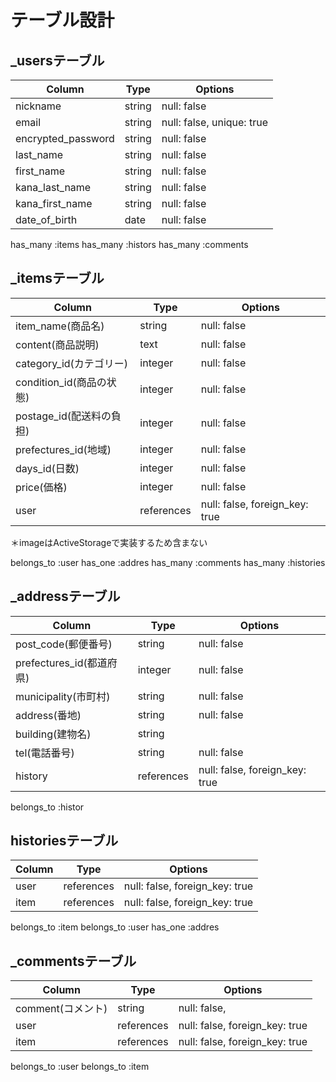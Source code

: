 # テーブル設計
## _usersテーブル

| Column             | Type   | Options     |
| ------------------ | ------ | ----------- |
| nickname           | string | null: false |
| email              | string | null: false, unique: true |
| encrypted_password | string | null: false |
| last_name          | string | null: false |
| first_name         | string | null: false |
| kana_last_name     | string | null: false |
| kana_first_name    | string | null: false |
| date_of_birth      | date    | null: false |


has_many :items
has_many :histors
has_many :comments



## _itemsテーブル
| Column                    | Type       | Options     |
| ------------------------  | ------     | ----------- |
| item_name(商品名)          | string     | null: false |
| content(商品説明)          | text       | null: false |
| category_id(カテゴリー)     | integer     | null: false |
| condition_id(商品の状態)   | integer     | null: false |
| postage_id(配送料の負担)    | integer     | null: false |
| prefectures_id(地域)       |integer      | null: false |
| days_id(日数)             | integer     | null: false |
| price(価格)               | integer    | null: false | 
| user                     | references | null: false, foreign_key: true |
＊imageはActiveStorageで実装するため含まない

belongs_to :user
has_one :addres
has_many :comments
has_many :histories


## _addressテーブル
| Column               | Type                 | Options     |
| ------------------   | ------               | ----------- |
| post_code(郵便番号)     | string              | null: false |
| prefectures_id(都道府県) | integer            | null: false |
| municipality(市町村)    | string              | null: false |
| address(番地)          | string               | null: false |
| building(建物名)        | string               |             |
| tel(電話番号)            |  string             | null: false |
| history               | references      | null: false, foreign_key: true |


belongs_to :histor

## historiesテーブル
| Column             | Type           | Options     |
| ------------------ | ------       | ----------- |
| user               | references    | null: false, foreign_key: true |
| item               | references    | null: false, foreign_key: true |

belongs_to :item
belongs_to :user
has_one :addres

## _commentsテーブル

| Column           | Type       | Options                        |
| -------          | ---------- | ------------------------------ |
| comment(コメント) | string     | null: false,                   |
| user             | references | null: false, foreign_key: true |
| item             | references | null: false, foreign_key: true |

belongs_to :user
belongs_to :item
